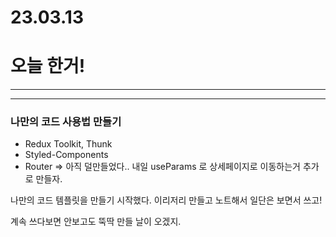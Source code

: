 # 23.03.13

# 오늘 한거!

 

---

---

### 나만의 코드 사용법 만들기

- Redux Toolkit, Thunk
- Styled-Components
- Router  ⇒ 아직 덜만들었다.. 내일 useParams 로 상세페이지로 이동하는거 추가로 만들자.

나만의 코드 템플릿을 만들기 시작했다. 이리저리 만들고 노트해서 일단은 보면서 쓰고!

계속 쓰다보면 안보고도 뚝딱 만들 날이 오겠지.